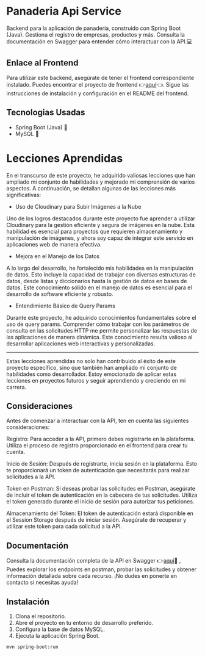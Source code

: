 
# Panaderia Api Service

Backend para la aplicación de panadería, construido con Spring Boot (Java). Gestiona el registro de empresas, productos y más. Consulta la documentación en Swagger para entender cómo interactuar con la API.💻



## Enlace al Frontend
Para utilizar este backend, asegúrate de tener el frontend correspondiente instalado. Puedes encontrar el proyecto de frontend 👉[aquí](https://github.com/Giuseppe0311/panaderiaV2)👈. Sigue las instrucciones de instalación y configuración en el README del frontend.
## Tecnologias Usadas
- Spring Boot (Java) 🍃
- MySQL 🐬
# Lecciones Aprendidas

En el transcurso de este proyecto, he adquirido valiosas lecciones que han ampliado mi conjunto de habilidades y mejorado mi comprensión de varios aspectos. A continuación, se detallan algunas de las lecciones más significativas:

- Uso de Cloudinary para Subir Imágenes a la Nube

Uno de los logros destacados durante este proyecto fue aprender a utilizar Cloudinary para la gestión eficiente y segura de imágenes en la nube. Esta habilidad es esencial para proyectos que requieren almacenamiento y manipulación de imágenes, y ahora soy capaz de integrar este servicio en aplicaciones web de manera efectiva.

- Mejora en el Manejo de los Datos

A lo largo del desarrollo, he fortalecido mis habilidades en la manipulación de datos. Esto incluye la capacidad de trabajar con diversas estructuras de datos, desde listas y diccionarios hasta la gestión de datos en bases de datos. Este conocimiento sólido en el manejo de datos es esencial para el desarrollo de software eficiente y robusto.

- Entendimiento Básico de Query Params

Durante este proyecto, he adquirido conocimientos fundamentales sobre el uso de query params. Comprender cómo trabajar con los parámetros de consulta en las solicitudes HTTP me permite personalizar las respuestas de las aplicaciones de manera dinámica. Este conocimiento resulta valioso al desarrollar aplicaciones web interactivas y personalizadas.

---

Estas lecciones aprendidas no solo han contribuido al éxito de este proyecto específico, sino que también han ampliado mi conjunto de habilidades como desarrollador. Estoy emocionado de aplicar estas lecciones en proyectos futuros y seguir aprendiendo y creciendo en mi carrera.




## Consideraciones

Antes de comenzar a interactuar con la API, ten en cuenta las siguientes consideraciones:

Registro: Para acceder a la API, primero debes registrarte en la plataforma. Utiliza el proceso de registro proporcionado en el frontend para crear tu cuenta.

Inicio de Sesión: Después de registrarte, inicia sesión en la plataforma. Esto te proporcionará un token de autenticación que necesitarás para realizar solicitudes a la API.

Token en Postman: Si deseas probar las solicitudes en Postman, asegúrate de incluir el token de autenticación en la cabecera de tus solicitudes. Utiliza el token generado durante el inicio de sesión para autorizar tus peticiones.

Almacenamiento del Token: El token de autenticación estará disponible en el Session Storage después de iniciar sesión. Asegúrate de recuperar y utilizar este token para cada solicitud a la API.

## Documentación
Consulta la documentación completa de la API en Swagger 👉[aquí](https://apipanaderia-production.up.railway.app/swagger-ui/index.html)📖 , Puedes explorar los endpoints en postman, probar las solicitudes y obtener información detallada sobre cada recurso. ¡No dudes en ponerte en contacto si necesitas ayuda!
## Instalación
1. Clona el repositorio.
2. Abre el proyecto en tu entorno de desarrollo preferido.
3. Configura la base de datos MySQL.
4. Ejecuta la aplicación Spring Boot.
```bash
mvn spring-boot:run
